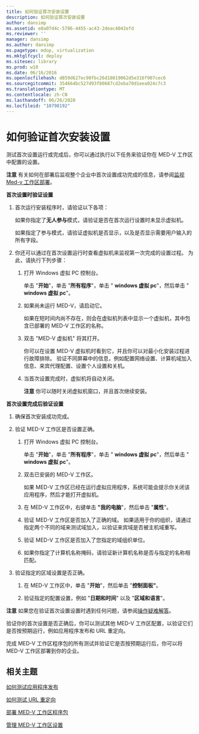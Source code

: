 ```yaml
---
title: 如何验证首次安装设置
description: 如何验证首次安装设置
author: dansimp
ms.assetid: e8a07d4c-5786-4455-ac43-2deac4042efd
ms.reviewer: ''
manager: dansimp
ms.author: dansimp
ms.pagetype: mdop, virtualization
ms.mktglfcycl: deploy
ms.sitesec: library
ms.prod: w10
ms.date: 06/16/2016
ms.openlocfilehash: d859d627ec90fbc26d18019062d5e316f907cec6
ms.sourcegitcommit: 354664bc527d93f80687cd2eba70d1eea024c7c3
ms.translationtype: MT
ms.contentlocale: zh-CN
ms.lasthandoff: 06/26/2020
ms.locfileid: "10798192"
---
```

# 如何验证首次安装设置


测试首次设置运行或完成后，你可以通过执行以下任务来验证你在 MED-V 工作区中配置的设置。

**注意** 有关如何在部署后监视整个企业中首次设置成功完成的信息，请参阅[监视 Med-v 工作区部署](monitoring-med-v-workspace-deployments.md)。

 

**首次设置时验证设置**

1.  首次运行安装程序时，请验证以下各项：

    如果你指定了**无人参与**模式，请验证是否在首次运行设置时未显示虚拟机。

    如果指定了参与模式，请验证虚拟机是否显示，以及是否显示需要用户输入的所有字段。

2.  你还可以通过在首次设置运行时查看虚拟机来监视第一次完成的设置过程。 为此，请执行下列步骤：

    1.  打开 Windows 虚拟 PC 控制台。

        单击 "**开始**"，单击 "**所有程序**"，单击 " **windows 虚拟 pc**"，然后单击 " **windows 虚拟 pc**"。

    2.  如果尚未运行 MED-V，请启动它。

        如果在短时间内尚不存在，则会在虚拟机列表中显示一个虚拟机，其中包含已部署的 MED-V 工作区的名称。

    3.  双击 "MED-V 虚拟机" 将其打开。

        你可以在设置 MED-V 虚拟机时看到它，并且你可以对最小化安装过程进行故障排除。 验证不同屏幕中的信息，例如配置网络设置、计算机域加入信息、来宾代理配置、设置个人设置和关机。

    4.  当首次设置完成时，虚拟机将自动关闭。

        **注意** 你可以随时关闭虚拟机窗口，并且首次继续安装。

         

**首次设置完成后验证设置**

1.  确保首次安装成功完成。

2.  验证 MED-V 工作区是否设置正确。

    1.  打开 Windows 虚拟 PC 控制台。

        单击 "**开始**"，单击 "**所有程序**"，单击 " **windows 虚拟 pc**"，然后单击 " **windows 虚拟 pc**"。

    2.  双击已安装的 MED-V 工作区。

        如果 MED-V 工作区已经在运行虚拟应用程序，系统可能会提示你关闭该应用程序，然后才能打开虚拟机。

    3.  在 MED-V 工作区中，右键单击 **"我的电脑**"，然后单击 "**属性**"。

    4.  验证 MED-V 工作区是否加入了正确的域。 如果适用于你的组织，请通过指定两个不同的域来测试域加入，以验证来宾域是否被主机域重写。

    5.  验证 MED-V 工作区是否加入了您指定的域组织单位。

    6.  如果你指定了计算机名称掩码，请验证新计算机名称是否与指定的名称相匹配。

3.  验证指定的区域设置是否正确。

    1.  在 MED-V 工作区中，单击 "**开始**"，然后单击 "**控制面板"**。

    2.  验证指定的配置设置，例如 "**日期和时间**" 以及 "**区域和语言**"。

**注意** 如果您在验证首次设置设置时遇到任何问题，请参阅[操作疑难解答](operations-troubleshooting-medv2.md)。

 

验证你的首次设置是否正确后，你可以测试其他 MED-V 工作区配置，以验证它们是否按预期运行，例如应用程序发布和 URL 重定向。

完成 MED-V 工作区程序包的所有测试并验证它是否按预期运行后，你可以将 MED-V 工作区部署到你的企业。

## 相关主题


[如何测试应用程序发布](how-to-test-application-publishing.md)

[如何测试 URL 重定向](how-to-test-url-redirection.md)

[部署 MED-V 工作区程序包](deploying-the-med-v-workspace-package.md)

[管理 MED-V 工作区设置](manage-med-v-workspace-settings.md)

 

 





